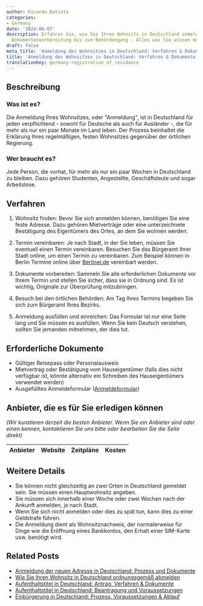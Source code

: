 ```yaml
---
author: Ricardo Batista
categories:
- Germany
date: '2024-06-07'
description: Erfahren Sie, wie Sie Ihren Wohnsitz in Deutschland anmelden. Von der
  Dokumentenvorbereitung bis zum Behördengang - Alles was Sie wissen müssen.
draft: false
meta_title: 'Anmeldung des Wohnsitzes in Deutschland: Verfahren & Dokumente'
title: 'Anmeldung des Wohnsitzes in Deutschland: Verfahren & Dokumente'
translationKey: germany-registration_of_residence
---
```



## Beschreibung
### Was ist es?
Die Anmeldung Ihres Wohnsitzes, oder "Anmeldung", ist in Deutschland für jeden verpflichtend - sowohl für Deutsche als auch für Ausländer -, die für mehr als nur ein paar Monate im Land leben. Der Prozess beinhaltet die Erklärung Ihres regelmäßigen, festen Wohnsitzes gegenüber der örtlichen Regierung.

### Wer braucht es?
Jede Person, die vorhat, für mehr als nur ein paar Wochen in Deutschland zu bleiben. Dazu gehören Studenten, Angestellte, Geschäftsleute und sogar Arbeitslose.

## Verfahren

1. Wohnsitz finden: Bevor Sie sich anmelden können, benötigen Sie eine feste Adresse. Dazu gehören Mietverträge oder eine unterzeichnete Bestätigung des Eigentümers des Ortes, an dem Sie wohnen werden.

2. Termin vereinbaren: Je nach Stadt, in der Sie leben, müssen Sie eventuell einen Termin vereinbaren. Besuchen Sie das Bürgeramt Ihrer Stadt online, um einen Termin zu vereinbaren. Zum Beispiel können in Berlin Termine online über [Berliner.de](https://service.berlin.de/terminvereinbarung/termin/day/) vereinbart werden.

3. Dokumente vorbereiten: Sammeln Sie alle erforderlichen Dokumente vor Ihrem Termin und stellen Sie sicher, dass sie in Ordnung sind. Es ist wichtig, Originale zur Überprüfung mitzubringen.

4. Besuch bei den örtlichen Behörden: Am Tag Ihres Termins begeben Sie sich zum Bürgeramt Ihres Bezirks.

5. Anmeldung ausfüllen und einreichen: Das Formular ist nur eine Seite lang und Sie müssen es ausfüllen. Wenn Sie kein Deutsch verstehen, sollten Sie jemanden mitnehmen, der dies tut.

## Erforderliche Dokumente

- Gültiger Reisepass oder Personalausweis
- Mietvertrag oder Bestätigung vom Hauseigentümer (falls dies nicht verfügbar ist, könnte alternativ ein Schreiben des Hauseigentümers verwendet werden)
- Ausgefülltes Anmeldeformular ([Anmeldeformular](https://service.berlin.de/dienstleistung/120686/standort/122346/))

## Anbieter, die es für Sie erledigen können
_(Wir kuratieren derzeit die besten Anbieter. Wenn Sie ein Anbieter sind oder einen kennen, kontaktieren Sie uns bitte oder bearbeiten Sie die Seite direkt)_

| Anbieter | Website | Zeitpläne | Kosten |
| --------------- | --------------- | :-------------: | :-------------: |

## Weitere Details

- Sie können nicht gleichzeitig an zwei Orten in Deutschland gemeldet sein. Sie müssen einen Hauptwohnsitz angeben.
- Sie müssen sich innerhalb einer Woche oder zwei Wochen nach der Ankunft anmelden, je nach Stadt.
- Wenn Sie sich nicht anmelden oder dies zu spät tun, kann dies zu einer Geldstrafe führen.
- Die Anmeldung dient als Wohnsitznachweis, der normalerweise für Dinge wie die Eröffnung eines Bankkontos, den Erhalt einer SIM-Karte usw. benötigt wird.


## Related Posts

- [Anmeldung der neuen Adresse in Deutschland: Prozess und Dokumente](https://tramitit.com/de/guides/germany/ummeldung_des_wohnsitzes/)
- [Wie Sie Ihren Wohnsitz in Deutschland ordnungsgemäß abmelden](https://tramitit.com/de/guides/germany/abmeldung_des_wohnsitzes/)
- [Aufenthaltstitel in Deutschland: Antrag, Verfahren & Dokumente](https://tramitit.com/de/guides/germany/beantragung_eines_aufenthaltstitels/)
- [Aufenthaltstitel in Deutschland: Beantragung und Voraussetzungen](https://tramitit.com/de/guides/germany/aufenthaltserlaubnis_beantragen/)
- [Einbürgerung in Deutschland: Prozess, Voraussetzungen & Ablauf](https://tramitit.com/de/guides/germany/antrag_auf_einburgerung/)